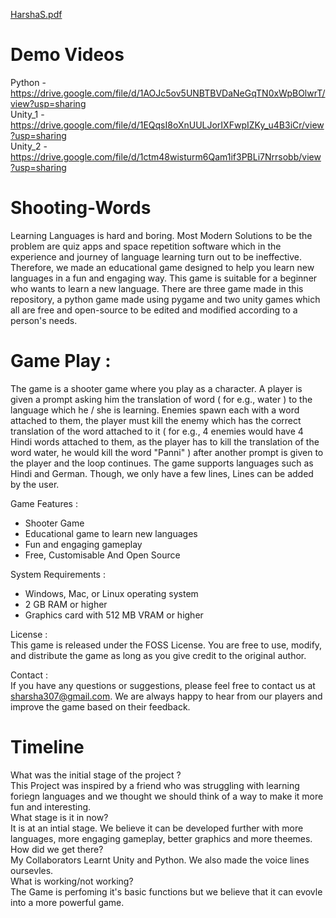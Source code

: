[HarshaS.pdf](https://github.com/harsha-art/Shooting-Words/files/11484851/HarshaS.pdf)


# Demo Videos 

Python - https://drive.google.com/file/d/1AOJc5ov5UNBTBVDaNeGqTN0xWpBOlwrT/view?usp=sharing <br>
Unity_1 - https://drive.google.com/file/d/1EQqsI8oXnUULJorIXFwpIZKy_u4B3iCr/view?usp=sharing <br>
Unity_2 - https://drive.google.com/file/d/1ctm48wisturm6Qam1if3PBLi7Nrrsobb/view?usp=sharing <br>

# Shooting-Words

Learning Languages is hard and boring. Most Modern Solutions to be the problem are quiz apps and space repetition software which in the experience and journey of language learning turn out to be ineffective. Therefore, we made an educational game designed to help you learn new languages in a fun and engaging way. This game is suitable for a beginner who wants to learn a new language. There are three game made in this repository, a python game made using pygame and two unity games which all are free and open-source to be edited and modified according to a person's needs. 

# Game Play :<br/>
The game is a shooter game where you play as a character. 
A player is given a prompt asking him the translation of word ( for e.g., water ) to the language which he / she is learning. Enemies spawn each with a word attached to them, the player must kill the enemy which has the correct translation of the word attached to it ( for e.g., 4 enemies would have 4 Hindi words attached to them, as the player has to kill the translation of the word water, he would kill the word "Panni" ) after another prompt is given to the player and the loop continues.
The game supports languages such as Hindi and German. Though, we only have a few lines, Lines can be added by the user. 

Game Features :<br/>
* Shooter Game 
* Educational game to learn new languages
* Fun and engaging gameplay
* Free, Customisable And Open Source 

System Requirements :<br/>
* Windows, Mac, or Linux operating system
* 2 GB RAM or higher
* Graphics card with 512 MB VRAM or higher

License :<br/>
This game is released under the FOSS License. You are free to use, modify, and distribute the game as long as you give credit to the original author.

Contact :<br/>
If you have any questions or suggestions, please feel free to contact us at sharsha307@gmail.com. We are always happy to hear from our players and improve the game based on their feedback.

# Timeline 
What was the initial stage of the project ? <br>
This Project was inspired by a friend who was struggling with learning foriegn languages and we thought we should think of a way to make it more fun and interesting. 
<br>What stage is it in now?<br>
It is at an intial stage. We believe it can be developed further with more languages, more engaging gameplay, better graphics and more theemes. 
<br>How did we get there?<br>
My Collaborators Learnt Unity and Python. We also made the voice lines oursevles. 
<br>What is working/not working?<br>
The Game is perfoming it's basic functions but we believe that it can evovle into a more powerful game. 
